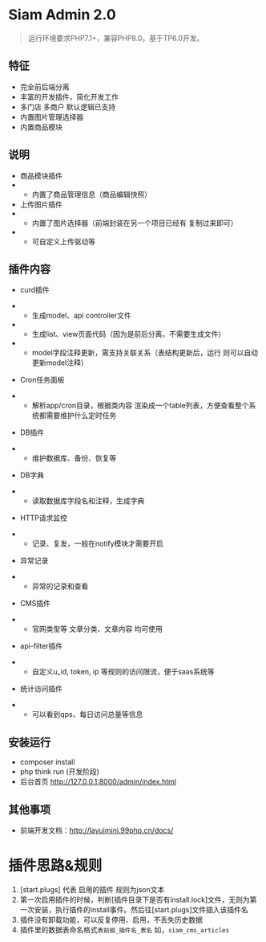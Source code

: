 Siam Admin 2.0
===============

> 运行环境要求PHP7.1+，兼容PHP8.0。基于TP6.0开发。

## 特征

- 完全前后端分离
- 丰富的开发插件，简化开发工作
- 多门店 多商户 默认逻辑已支持
- 内置图片管理选择器
- 内置商品模块

## 说明
- 商品模块插件
- - 内置了商品管理信息（商品编辑快照）
- 上传图片插件
- - 内置了图片选择器（前端封装在另一个项目已经有 复制过来即可）
- - 可自定义上传驱动等

## 插件内容

- curd插件
- - 生成model、api controller文件
- - 生成list、view页面代码（因为是前后分离，不需要生成文件）
- - model字段注释更新，需支持关联关系（表结构更新后，运行 则可以自动更新model注释）
- Cron任务面板
- - 解析app/cron目录，根据类内容  渲染成一个table列表，方便查看整个系统都需要维护什么定时任务

- DB插件
- - 维护数据库、备份、恢复等
- DB字典
- - 读取数据库字段名和注释，生成字典
- HTTP请求监控
- - 记录、复发，一般在notify模块才需要开启
- 异常记录
- - 异常的记录和查看
- CMS插件
- - 官网类型等 文章分类、文章内容 均可使用
- api-filter插件
- - 自定义u_id, token, ip 等规则的访问限流，便于saas系统等
- 统计访问插件
- - 可以看到qps、每日访问总量等信息

## 安装运行

- composer install
- php think run (开发阶段)
- 后台首页 http://127.0.0.1:8000/admin/index.html

## 其他事项

- 前端开发文档：http://layuimini.99php.cn/docs/

插件思路&规则
===================
1. [start.plugs] 代表 启用的插件 规则为json文本
2. 第一次启用插件的时候，判断[插件目录下是否有install.lock]文件，无则为第一次安装，执行插件的install事件。然后往[start.plugs]文件插入该插件名
3. 插件没有卸载功能，可以反复停用、启用，不丢失历史数据
4. 插件里的数据表命名格式`表前缀_插件名_表名` 如，`siam_cms_articles`